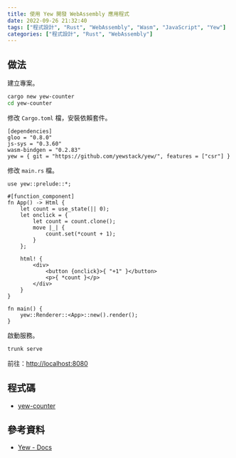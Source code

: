 ```yaml
---
title: 使用 Yew 開發 WebAssembly 應用程式
date: 2022-09-26 21:32:40
tags: ["程式設計", "Rust", "WebAssembly", "Wasm", "JavaScript", "Yew"]
categories: ["程式設計", "Rust", "WebAssembly"]
---
```


## 做法

建立專案。

```BASH
cargo new yew-counter
cd yew-counter
```

修改 `Cargo.toml` 檔，安裝依賴套件。

```RS
[dependencies]
gloo = "0.8.0"
js-sys = "0.3.60"
wasm-bindgen = "0.2.83"
yew = { git = "https://github.com/yewstack/yew/", features = ["csr"] }
```

修改 `main.rs` 檔。

```RS
use yew::prelude::*;

#[function_component]
fn App() -> Html {
    let count = use_state(|| 0);
    let onclick = {
        let count = count.clone();
        move |_| {
            count.set(*count + 1);
        }
    };

    html! {
        <div>
            <button {onclick}>{ "+1" }</button>
            <p>{ *count }</p>
        </div>
    }
}

fn main() {
    yew::Renderer::<App>::new().render();
}
```

啟動服務。

```BASH
trunk serve
```

前往：<http://localhost:8080>

## 程式碼

- [yew-counter](https://github.com/memochou1993/yew-counter)

## 參考資料

- [Yew - Docs](https://yew.rs/docs/next/getting-started/build-a-sample-app)
